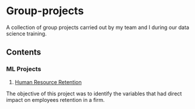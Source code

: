 # Group-projects
A collection of group projects carried out by my team and I during our data science training.

## Contents

### ML Projects
1. [Human Resource Retention](https://github.com/Kosemaniloreoluwa/Group-projects/blob/main/Human%20Resource%20Retention.ipynb)

The objective of this project was to identify the variables that had direct impact on employees retention in a firm.
